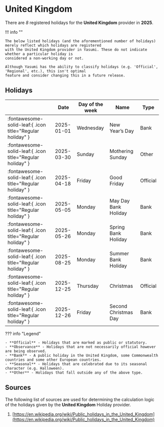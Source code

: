 # United Kingdom

There are _8_ registered holidays for the **United Kingdom** provider in **2025**.

!!! info ""

    The below listed holidays (and the aforementioned number of holidays) merely reflect which holidays are registered
    with the United Kingdom provider in Yasumi. These do not indicate whether a particular holiday is
    considered a non-working day or not.

    Although Yasumi has the ability to classify holidays (e.g. 'Official', 'Regional', etc.), this isn't optimal
    feature and consider changing this in a future release.

## Holidays

|     | Date | Day of the week | Name | Type |
| --- | ---- | --------------- | ---- | ---- |
| :fontawesome-solid-leaf:{ .icon title="Regular holiday" } | 2025-01-01 | Wednesday | New Year’s Day | Bank |
| :fontawesome-solid-leaf:{ .icon title="Regular holiday" } | 2025-03-30 | Sunday | Mothering Sunday | Other |
| :fontawesome-solid-leaf:{ .icon title="Regular holiday" } | 2025-04-18 | Friday | Good Friday | Official |
| :fontawesome-solid-leaf:{ .icon title="Regular holiday" } | 2025-05-05 | Monday | May Day Bank Holiday | Bank |
| :fontawesome-solid-leaf:{ .icon title="Regular holiday" } | 2025-05-26 | Monday | Spring Bank Holiday | Bank |
| :fontawesome-solid-leaf:{ .icon title="Regular holiday" } | 2025-08-25 | Monday | Summer Bank Holiday | Bank |
| :fontawesome-solid-leaf:{ .icon title="Regular holiday" } | 2025-12-25 | Thursday | Christmas | Official |
| :fontawesome-solid-leaf:{ .icon title="Regular holiday" } | 2025-12-26 | Friday | Second Christmas Day | Bank |

??? info "Legend"

    - **Official** - Holidays that are marked as public or statutory.
    - **Observance** - Holidays that are not necessarily official however are being observed.
    - **Bank** - A public holiday in the United Kingdom, some Commonwealth countries and some other European countries.
    - **Seasonal** - Holidays that are celebrated due to its seasonal character (e.g. Halloween).
    - **Other** - Holidays that fall outside any of the above type.

## Sources

The following list of sources are used for determining the calculation logic of
the holidays given by the **United Kingdom** Holiday provider.


1. [https://en.wikipedia.org/wiki/Public_holidays_in_the_United_Kingdom](https://en.wikipedia.org/wiki/Public_holidays_in_the_United_Kingdom)
   